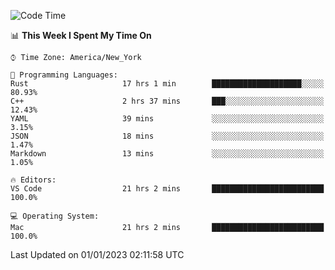 <!--START_SECTION:waka-->
![Code Time](http://img.shields.io/badge/Code%20Time-21%20hrs%206%20mins-blue)

📊 **This Week I Spent My Time On** 

```text
⌚︎ Time Zone: America/New_York

💬 Programming Languages: 
Rust                     17 hrs 1 min        ████████████████████░░░░░   80.93% 
C++                      2 hrs 37 mins       ███░░░░░░░░░░░░░░░░░░░░░░   12.43% 
YAML                     39 mins             ░░░░░░░░░░░░░░░░░░░░░░░░░   3.15% 
JSON                     18 mins             ░░░░░░░░░░░░░░░░░░░░░░░░░   1.47% 
Markdown                 13 mins             ░░░░░░░░░░░░░░░░░░░░░░░░░   1.05%

🔥 Editors: 
VS Code                  21 hrs 2 mins       █████████████████████████   100.0%

💻 Operating System: 
Mac                      21 hrs 2 mins       █████████████████████████   100.0%

```


 Last Updated on 01/01/2023 02:11:58 UTC
<!--END_SECTION:waka-->
